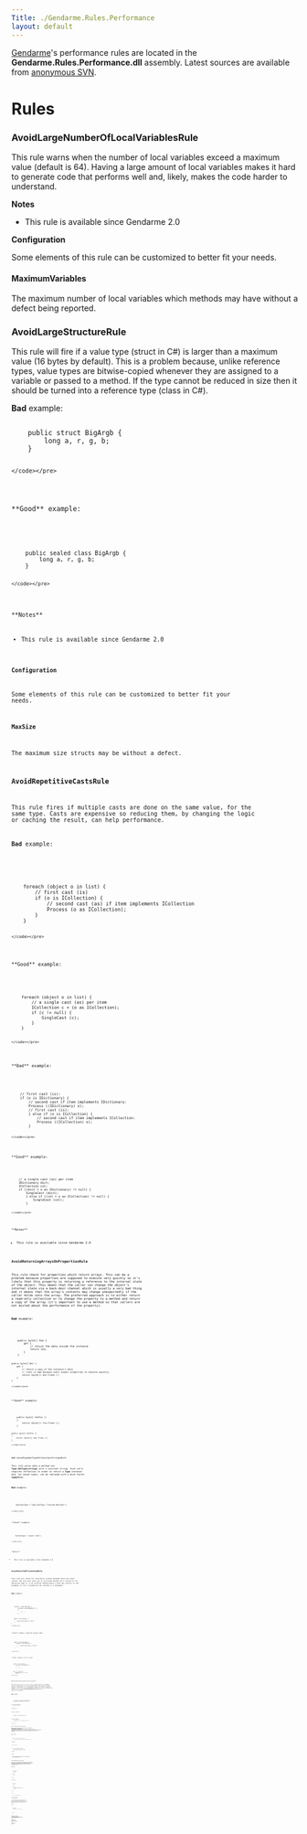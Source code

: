 ```yaml
---
Title: ./Gendarme.Rules.Performance
layout: default
---
```


[Gendarme]({{site.url}}/Gendarme "wikilink")'s performance rules are located in the
**Gendarme.Rules.Performance.dll** assembly. Latest sources are
available from [anonymous
SVN](http://anonsvn.mono-project.com/viewcvs/trunk/mono-tools/gendarme/rules/Gendarme.Rules.Performance/).

Rules
=====

### AvoidLargeNumberOfLocalVariablesRule

This rule warns when the number of local variables exceed a maximum
value (default is 64). Having a large amount of local variables makes it
hard to generate code that performs well and, likely, makes the code
harder to understand.

**Notes**

-   This rule is available since Gendarme 2.0

**Configuration**

Some elements of this rule can be customized to better fit your needs.

#### MaximumVariables

The maximum number of local variables which methods may have without a
defect being reported.

### AvoidLargeStructureRule

This rule will fire if a value type (struct in C\#) is larger than a
maximum value (16 bytes by default). This is a problem because, unlike
reference types, value types are bitwise-copied whenever they are
assigned to a variable or passed to a method. If the type cannot be
reduced in size then it should be turned into a reference type (class in
C\#).

**Bad** example:

<div class="csharp">
    <pre><code>
    public struct BigArgb {
        long a, r, g, b;
    }

    </code></pre>

</div>
**Good** example:

<div class="csharp">
    <pre><code>
    public sealed class BigArgb {
        long a, r, g, b;
    }

    </code></pre>

</div>
**Notes**

-   This rule is available since Gendarme 2.0

**Configuration**

Some elements of this rule can be customized to better fit your needs.

#### MaxSize

The maximum size structs may be without a defect.

### AvoidRepetitiveCastsRule

This rule fires if multiple casts are done on the same value, for the
same type. Casts are expensive so reducing them, by changing the logic
or caching the result, can help performance.

**Bad** example:

<div class="csharp">
    <pre><code>
    foreach (object o in list) {
        // first cast (is)
        if (o is ICollection) {
            // second cast (as) if item implements ICollection
            Process (o as ICollection);
        }
    }

    </code></pre>

</div>
**Good** example:

<div class="csharp">
    <pre><code>
    foreach (object o in list) {
        // a single cast (as) per item
        ICollection c = (o as ICollection);
        if (c != null) {
            SingleCast (c);
        }
    }

    </code></pre>

</div>
**Bad** example:

<div class="csharp">
    <pre><code>
    // first cast (is):
    if (o is IDictionary) {
        // second cast if item implements IDictionary:
        Process ((IDictionary) o);
        // first cast (is):
        } else if (o is ICollection) {
            // second cast if item implements ICollection:
            Process ((ICollection) o);
        }
        
    </code></pre>

</div>
**Good** example:

<div class="csharp">
    <pre><code>
    // a single cast (as) per item
    IDictionary dict;
    ICollection col;
    if ((dict = o as IDictionary) != null) {
        SingleCast (dict);
        } else if ((col = o as ICollection) != null) {
            SingleCast (col);
        }
        
    </code></pre>

</div>
**Notes**

-   This rule is available since Gendarme 2.0

### AvoidReturningArraysOnPropertiesRule

This rule check for properties which return arrays. This can be a
problem because properties are supposed to execute very quickly so it's
likely that this property is returning a reference to the internal state
of the object. This means that the caller can change the object's
internal state via a back-door channel which is usually a very bad thing
and it means that the array's contents may change unexpectedly if the
caller holds onto the array. The preferred approach is to either return
a read-only collection or to change the property to a method and return
a copy of the array (it's important to use a method so that callers are
not misled about the performance of the property).

**Bad** example:

<div class="csharp">
    <pre><code>
    public byte[] Foo {
        get {
            // return the data inside the instance
            return foo;
        }
    }

    public byte[] Bar {
        get {
            // return a copy of the instance's data
            // (this is bad because users expect properties to execute quickly)
            return (byte[]) bar.Clone ();
        }
    }

    </code></pre>

</div>
**Good** example:

<div class="csharp">
    <pre><code>
    public byte[] GetFoo ()
    {
        return (byte[]) foo.Clone ();
    }

    public byte[] GetFoo ()
    {
        return (byte[]) bar.Clone ();
    }

    </code></pre>

</div>
### AvoidTypeGetTypeForConstantStringsRule

This rule warns when a method use **Type.GetType(string)** with a
constant string. Such calls requires reflection in order to return a
**Type** instance and, for known types, can be replaced with a much
faster **typeof(x)**.

**Bad** example:

<div class="csharp">
    <pre><code>
    booleanType = Type.GetType ("System.Boolean");

    </code></pre>

</div>
**Good** example:

<div class="csharp">
    <pre><code>
    booleanType = typeof (bool);

    </code></pre>

</div>
**Notes**

-   This rule is available since Gendarme 2.0

### AvoidUncalledPrivateCodeRule

This rule will check for internally visible methods which are never
called. The rule will warn you if a private method isn't called in its
declaring type or if an internal method doesn't have any callers in the
assembly or isn't invoked by the runtime or a delegate.

**Bad** example:

<div class="csharp">
    <pre><code>
    public class MyClass {
        private void MakeSuff ()
        {
            // ...
        }
        
        public void Method ()
        {
            Console.WriteLine ("Foo");
        }
    }

    </code></pre>

</div>
**Good** example (removing unused code):

<div class="csharp">
    <pre><code>
    public class MyClass {
        public void Method ()
        {
            Console.WriteLine ("Foo");
        }
    }

    </code></pre>

</div>
**Good** example (use the code):

<div class="csharp">
    <pre><code>
    public class MyClass {
        private void MakeSuff ()
        {
            // ...
        }
        
        public void Method ()
        {
            Console.WriteLine ("Foo");
            MakeSuff ();
        }
    }

    </code></pre>

</div>
### AvoidUninstantiatedInternalClassesRule

This rule will fire if a type is only visible within its assembly, can
be instantiated, but is not instantiated. Such types are often leftover
(dead code) or are debugging/testing code and not required. However in
some case the types might by needed, e.g. when accessed thru reflection
or if the **[InternalsVisibleTo]** attribute is used on the assembly.

**Bad** example:

<div class="csharp">
    <pre><code>
    // defined, but never instantiated
    internal class MyInternalClass {
        // ...
    }

    public class MyClass {
        static void Main ()
        {
            // ...
        }
    }

    </code></pre>

</div>
**Good** example:

<div class="csharp">
    <pre><code>
    internal class MyInternalClass {
        // ...
    }

    public class MyClass {
        static void Main ()
        {
            MyInternalClass c = new MyInternalClass ();
            // ...
        }
    }

    </code></pre>

</div>
### AvoidUnneededCallsOnStringRule

This rule detects when some methods, like **Clone()**, **Substring(0)**,
**ToString()** or **ToString(IFormatProvider)**, are being called on a
string instance. Since these calls all return the original string they
don't do anything useful and should be carefully reviewed to see if they
are working as intended and, if they are, the method call can be
removed.

**Bad** example:

<div class="csharp">
    <pre><code>
    public void PrintName (string name)
    {
        Console.WriteLine ("Name: {0}", name.ToString ());
    }

    </code></pre>

</div>
**Good** example:

<div class="csharp">
    <pre><code>
    public void PrintName (string name)
    {
        Console.WriteLine ("Name: {0}", name);
    }

    </code></pre>

</div>
**Notes**

-   Prior to Gendarme 2.0 this rule was more limited and named
    AvoidToStringOnStringsRule

### AvoidUnneededFieldInitializationRule

This rule looks for constructors that assign fields to their default
value (e.g. 0 for an integer, null for an object or a string). Since the
CLR zero initializes all values there is no need, under most
circumstances, to assign default values. Doing so only adds size to
source code and in IL.

**Bad** example:

<div class="csharp">
    <pre><code>
    public class Bad {
        int i;
        string s;
        
        public Bad ()
        {
            i = 0;
            s = null;
        }
    }

    </code></pre>

</div>
**Good** example:

<div class="csharp">
    <pre><code>
    public class Good {
        int i;
        string s;
        
        public Good ()
        {
            // don't assign 'i' since it's already 0
            // but we might prefer to assign a string to String.Empty
            s = String.Empty;
        }
    }

    </code></pre>

</div>
**Notes**

-   This rule is available since Gendarme 2.2

### AvoidUnneededUnboxingRule

This rule checks methods which unbox the same value type multiple times
(i.e. the value is copied from the heap into the stack). Because the
copy is relatively expensive, the code should be rewritten to minimize
unboxes. For example, using a local variable of the right value type
should remove the need for more than one unbox instruction per variable.

**Bad** example:

<div class="csharp">
    <pre><code>
    public struct Message {
        private int msg;
        private IntPtr hwnd, lParam, wParam, IntPtr result;
        
        public override bool Equals (object o)
        {
            bool result = (this.msg == ((Message) o).msg);
            result &= (this.hwnd == ((Message) o).hwnd);
            result &= (this.lParam == ((Message) o).lParam);
            result &= (this.wParam == ((Message) o).wParam);
            result &= (this.result == ((Message) o).result);
            return result;
        }
    }

    </code></pre>

</div>
**Good** example:

<div class="csharp">
    <pre><code>
    public struct Message {
        private int msg;
        private IntPtr hwnd, lParam, wParam, IntPtr result;
        
        public override bool Equals (object o)
        {
            Message msg = (Message) o;
            bool result = (this.msg == msg.msg);
            result &= (this.hwnd == msg.hwnd);
            result &= (this.lParam == msg.lParam);
            result &= (this.wParam == msg.wParam);
            result &= (this.result == msg.result);
            return result;
        }
    }

    </code></pre>

</div>
**Notes**

-   This rule is available since Gendarme 2.0

### AvoidUnsealedConcreteAttributesRule

This rule fires if an attribute is defined which is both concrete (i.e.
not abstract) and unsealed. This is a performance problem because it
means that **System.Attribute.GetCustomAttribute** has to search the
attribute type hierarchy for derived types. To fix this either seal the
type or make it abstract.

**Bad** example:

<div class="csharp">
    <pre><code>
    [AttributeUsage (AttributeTargets.All)]
    public class BadAttribute : Attribute {
    }

    </code></pre>

</div>
**Good** example (sealed):

<div class="csharp">
    <pre><code>
    [AttributeUsage (AttributeTargets.All)]
    public sealed class SealedAttribute : Attribute {
    }

    </code></pre>

</div>
**Good** example (abstract and sealed):

<div class="csharp">
    <pre><code>
    [AttributeUsage (AttributeTargets.All)]
    public abstract class AbstractAttribute : Attribute {
    }

    [AttributeUsage (AttributeTargets.All)]
    public sealed class ConcreteAttribute : AbstractAttribute {
    }

    </code></pre>

</div>
**Notes**

-   Before Gendarme 2.0 this rule was named AvoidUnsealedAttributesRule.

### AvoidUnsealedUninheritedInternalTypeRule

This rule will fire for classes which are internal to the assembly and
have no derived classes, but are not **sealed**. Sealing the type
clarifies the type hierarchy and allows the compiler/JIT to perform
optimizations such as eliding virtual method calls.

**Bad** example:

<div class="csharp">
    <pre><code>
    // this one is correct since MyInheritedStuff inherits from this class
    internal class MyBaseStuff {
    }

    // this one is bad, since no other class inherit from MyConcreteStuff
    internal class MyInheritedStuff : MyBaseStuff {
    }

    </code></pre>

</div>
**Good** example:

<div class="csharp">
    <pre><code>
    // this one is correct since the class is abstract
    internal abstract class MyAbstractStuff {
    }

    // this one is correct since the class is sealed
    internal sealed class MyConcreteStuff : MyAbstractStuff {
    }

    </code></pre>

</div>
**Notes**

-   This rule is available since Gendarme 2.0 and, before 2.2, was named
    AvoidUnsealedUninheritedInternalClassesRule

### AvoidUnusedParametersRule

This rule is used to ensure that all parameters in a method signature
are being used. The rule wont report a defect against the following:

-   Methods that are referenced by a delegate;
-   Methods used as event handlers;
-   Abstract methods;
-   Virtual or overriden methods;
-   External methods (e.g. p/invokes)

**Bad** example:

<div class="csharp">
    <pre><code>
    public void MethodWithUnusedParameters (IEnumerable enumerable, int x)
    {
        foreach (object item in enumerable) {
            Console.WriteLine (item);
        }
    }

    </code></pre>

</div>
**Good** example:

<div class="csharp">
    <pre><code>
    public void MethodWithUsedParameters (IEnumerable enumerable)
    {
        foreach (object item in enumerable) {
            Console.WriteLine (item);
        }
    }

    </code></pre>

</div>
### AvoidUnusedPrivateFieldsRule

This rule checks all private fields inside each type to see if some of
them are not being used. This could be a leftover from debugging or
testing code or a more serious typo where a wrong field is being used.
In any case this makes the type bigger than it needs to be which can
affect performance when a large number of instances exist.

**Bad** example:

<div class="csharp">
    <pre><code>
    public class Bad {
        int level;
        bool b;
        
        public void Indent ()
        {
            level++;
            #if DEBUG
            if (b) Console.WriteLine (level);
            #endif
        }
    }

    </code></pre>

</div>
**Good** example:

<div class="csharp">
    <pre><code>
    public class Good {
        int level;
        #if DEBUG
        bool b;
        #endif
        
        public void Indent ()
        {
            level++;
            #if DEBUG
            if (b) Console.WriteLine (level);
            #endif
        }
    }

    </code></pre>

</div>
### CompareWithEmptyStringEfficientlyRule

This rule will fire if a string is compared to **""** or
**String.Empty**. Instead use a **String.Length** test which should be a
bit faster. Another possibility (with .NET 2.0) is to use the static
**String.IsNullOrEmpty** method. **String.IsNullOrEmpty**.

**Bad** example:

<div class="csharp">
    <pre><code>
    public void SimpleMethod (string myString)
    {
        if (myString.Equals (String.Empty)) {
        }
    }

    </code></pre>

</div>
**Good** example:

<div class="csharp">
    <pre><code>
    public void SimpleMethod (string myString)
    {
        if (myString.Length == 0) {
        }
    }

    </code></pre>

</div>
### ConsiderCustomAccessorsForNonVisibleEventsRule

This rule looks for non-visible events to see if their add/remove
accessors are the default ones. The default, compiler generated,
accessor is marked as synchronized which means that the runtime will
bracket them between **Monitor.Enter** and **Monitor.Exit** calls. This
is the safest approach unless, for non-visible events, you have a
performance bottleneck around the events. In this case you should review
if your code needs the locks or if you can provide an alternative to
them.

**Bad** example:

<div class="csharp">
    <pre><code>
    private event EventHandler<TestEventArgs> TimeCritical;

    </code></pre>

</div>
**Good** example:

<div class="csharp">
    <pre><code>
    static object TimeCriticalEvent = new object ();
    EventHandlerList events = new EventHandlerList ();

    private event EventHandler<TestEventArgs> TimeCritical {
        add {
            events.AddHandler (TimeCriticalEvent, value);
        }
        remove {
            events.AddHandler (TimeCriticalEvent, value);
        }
    }

    </code></pre>

</div>
**Notes**

-   This rule is available since Gendarme 2.0

### DoNotIgnoreMethodResultRule

This rule fires if a method is called that returns a new instance but
that instance is not used. This is a performance problem because it is
wasteful to create and collect objects which are never actually used. It
may also indicate a logic problem. Note that this rule currently only
checks methods within a small number of System types.

**Bad** example:

<div class="csharp">
    <pre><code>
    public void GetName ()
    {
        string name = Console.ReadLine ();
        // This is a bug: strings are (mostly) immutable so Trim leaves
        // name untouched and returns a new string.
        name.Trim ();
        Console.WriteLine ("Name: {0}", name);
    }

    </code></pre>

</div>
**Good** example:

<div class="csharp">
    <pre><code>
    public void GetName ()
    {
        string name = Console.ReadLine ();
        name = name.Trim ();
        Console.WriteLine ("Name: {0}", name);
    }

    </code></pre>

</div>
### ImplementEqualsTypeRule

This rule looks for types that override **Object.Equals(object)** but do
not provide a **Equals(x)** overload using the type. Such an overload
removes the need to cast the object to the correct type. For value types
this also removes the costly boxing operations. Assemblies targeting
.NET 2.0 (and later) should also implement **System.IEquatable<T>**.

**Bad** example:

<div class="csharp">
    <pre><code>
    public class Bad {
        public override bool Equals (object obj)
        {
            return base.Equals (obj);
        }
        
        public override int GetHashCode ()
        {
            return base.GetHashCode ();
        }
    }

    </code></pre>

</div>
**Good** example:

<div class="csharp">
    <pre><code>
    // IEquatable<T> is only available since
    // version 2.0 of the .NET framework
    public class Good : IEquatable<Good> {
        public override bool Equals (object obj)
        {
            return (obj as Good);
        }
        
        public bool Equals (Good other)
        {
            return (other != null);
        }
        
        public override int GetHashCode ()
        {
            return base.GetHashCode ();
        }
    }

    </code></pre>

</div>
**Notes**

-   This rule is available since Gendarme 2.0

### MathMinMaxCandidateRule

This rule checks methods for code which seems to duplicate **Math.Min**
or **Math.Max**. The JIT can inline these methods and generate better
code for, at least some types, than it can for a custom inline
implementation.

**Bad** example:

<div class="csharp">
    <pre><code>
    int max = (a > b) ? a : b;

    </code></pre>

</div>
**Good** example:

<div class="csharp">
    <pre><code>
    int max = Math.Max (a, b);

    </code></pre>

</div>
**Notes**

-   This rule is available since Gendarme 2.0

### OverrideValueTypeDefaultsRule

This rule checks all value types, except enumerations, to see if they
use the default implementation of **Equals(object)** and
**GetHashCode()** methods. While **ValueType** implementations work for
any value type they do so at the expense of performance (the default
implementation uses reflection to access fields). You can easily
override both methods with much faster code since you know all
meaningful fields inside your structure. At the same time you should
also provide, if your language allows it, operator overloads for
equality (**op\_Equality**, **==**) and inequality (**op\_Inequality**,
**!=**).

**Bad** example:

<div class="csharp">
    <pre><code>
    public struct Coord {
        int X, Y, Z;
    }

    </code></pre>

</div>
**Good** example:

<div class="csharp">
    <pre><code>
    public struct Coord {
        int X, Y, Z;
        
        public override bool Equals (object obj)
        {
            if (obj == null) {
                return false;
            }
            Coord c = (Coord)obj;
            return ((X == c.X) && (Y == c.Y) && (Z == c.Z));
        }
        
        public override int GetHashCode ()
        {
            return X ^ Y ^ Z;
        }
        
        public static bool operator == (Coord left, Coord right)
        {
            return left.Equals (right);
        }
        
        public static bool operator != (Coord left, Coord right)
        {
            return !left.Equals (right);
        }
    }

    </code></pre>

</div>
**Notes**

-   This rule is available since Gendarme 2.0

### PreferCharOverloadRule

This rule looks for calls to **String** methods that use
<b>String</b>parameters when a **Char** parameter could have been used.
Using the **Char** overload is preferred because it will be faster.
Note, however, that this may result in subtly different behavior on
versions of .NET before 4.0: the string overloads do a culture based
comparison using **CultureInfo.CurrentCulture** and the char methods do
an ordinal comparison (a simple compare of the character values). This
can result in a change of behavior (for example the two can produce
different results when precomposed characters are used). If this is
important it is best to use an overload that allows StringComparison or
CultureInfo to be explicitly specified see
[1](http://msdn.microsoft.com/en-us/library/ms973919.aspx#stringsinnet20_topic4)
for more details. With .NET 4.0 **String**'s behavior will change and
the various methods will be made more consistent. In particular the
comparison methods will be changed so that they all default to doing an
ordinal comparison.

**Bad** example:

<div class="csharp">
    <pre><code>
    if (s.IndexOf (":") == -1) {
        Console.WriteLine ("no separator found");
    }

    </code></pre>

</div>
**Good** example:

<div class="csharp">
    <pre><code>
    if (s.IndexOf (':') == -1) {
        Console.WriteLine ("no separator found");
    }

    </code></pre>

</div>
**Notes**

-   This rule is available since Gendarme 2.4

### PreferLiteralOverInitOnlyFieldsRule

This rule looks for **InitOnly** fields (**readonly** in C\#) that could
be turned into **Literal** (**const** in C\#) because their value is
known at compile time. **Literal** fields don't need to be initialized
(i.e. they don't force the compiler to add a static constructor to the
type) resulting in less code and the value (not a reference to the
field) will be directly used in the IL (which is OK if the field has
internal visibility, but is often problematic if the field is visible
outside the assembly).

**Bad** example:

<div class="csharp">
    <pre><code>
    public class ClassWithReadOnly {
        static readonly int One = 1;
    }

    </code></pre>

</div>
**Good** example:

<div class="csharp">
    <pre><code>
    public class ClassWithConst
    {
        const int One = 1;
    }

    </code></pre>

</div>
**Notes**

-   This rule is available since Gendarme 2.2

### RemoveUnneededFinalizerRule

This rule looks for types that have an empty finalizer (a.k.a.
destructor in C\# or **Finalize** method). Finalizers that simply set
fields to null are considered to be empty because this does not help the
garbage collection. You should remove the empty finalizer to alleviate
pressure on the garbage collector and finalizer thread.

**Bad** example (empty):

<div class="csharp">
    <pre><code>
    class Bad {
        ~Bad ()
        {
        }
    }

    </code></pre>

</div>
**Bad** example (only nulls fields):

<div class="csharp">
    <pre><code>
    class Bad {
        object o;
        
        ~Bad ()
        {
            o = null;
        }
    }

    </code></pre>

</div>
**Good** example:

<div class="csharp">
    <pre><code>
    class Good {
        object o;
    }

    </code></pre>

</div>
**Notes**

-   Prior to Gendarme 2.2 this rule was named EmptyDestructorRule

### RemoveUnusedLocalVariablesRule

This rule looks for unused local variables inside methods. This can
leads to larger code (IL) size and longer JIT time, but note that some
optimizing compilers can remove the locals so they won't be reported
even if you can still see them in the source code. This could also be a
typo in the source were a value is assigned to the wrong variable.

**Bad** example:

<div class="csharp">
    <pre><code>
    bool DualCheck ()
    {
        bool b1 = true;
        bool b2 = CheckDetails ();
        if (b2) {
            // typo: a find-replace changed b1 into b2
            b2 = CheckMoreDetails ();
        }
        return b2 && b2;
    }

    </code></pre>

</div>
**Good** example:

<div class="csharp">
    <pre><code>
    bool DualCheck ()
    {
        bool b1 = true;
        bool b2 = CheckDetails ();
        if (b2) {
            b1 = CheckMoreDetails ();
        }
        return b1 && b2;
    }

    </code></pre>

</div>
**Notes**

-   This rule is available since Gendarme 2.0

### ReviewLinqMethodRule

Linq extension methods operate on sequences of values so they generally
have linear time complexity. However you may be able to achieve better
than linear time performance if you use a less general method or take
advantage of a method provided by an
**Sytem.Collections.Generic.IEnumerable<T>** subclass.

**Bad** example:

<div class="csharp">
    <pre><code>
    public string FirstOrMissing (IEnumerable<string> sequence, string missing)
    {
        // Count () is O(n)
        if (sequence.Count () > 0) {
            return sequence.First ();
        }
        return missing;
    }

    public void Append (List<string> lines, string line)
    {
        // Last () is O(n)
        if (lines.Count == 0 || lines.Last () != line) {
            lines.Add (line);
        }
    }

    </code></pre>

</div>
**Good** example:

<div class="csharp">
    <pre><code>
    public string FirstOrMissing (IEnumerable<string> sequence, string missing)
    {
        // We don't need an exact count so we can use the O(1) Any () method.
        if (sequence.Any ()) {
            return sequence.First ();
        }
        return missing;
    }

    public void Append (List<string> lines, string line)
    {
        // Lines is a List so we can use the O(1) subscript operator instead of
        // the Last () method.
        if (lines.Count == 0 || lines [lines.Count - 1] != line) {
            lines.Add (line);
        }
    }

    </code></pre>

</div>
**Notes**

-   This rule is available since Gendarme 2.6

### UseIsOperatorRule

This rule looks for complex cast operations (e.g. a **as**with a
**null** check) that can be simplified using the **is** operator (C\#
syntax). Note: in some case a compiler, like [g]mcs, can optimize the
code and generate IL identical to a **is** operator. In this case the
rule will not report an error even if you could see one while looking
the at source code.

**Bad** example:

<div class="csharp">
    <pre><code>
    bool is_my_type = (my_instance as MyType) != null;

    </code></pre>

</div>
**Good** example:

<div class="csharp">
    <pre><code>
    bool is_my_type = (my_instance is MyType);

    </code></pre>

</div>
**Notes**

-   This rule is available since Gendarme 2.0

### UseStringEmptyRule

This rule checks for methods that are using the literal **""** instead
of the **String.Empty** field. You'll get slighly better performance by
using **String.Empty**. Note that in some cases, e.g. in a
**switch/case** statement, you cannot use a field, so **""** must be
used instead of **String.Empty**.

**Bad** example:

<div class="csharp">
    <pre><code>
    string s = "";

    </code></pre>

</div>
**Good** example:

<div class="csharp">
    <pre><code>
    string s = String.Empty;

    </code></pre>

</div>
### UseSuppressFinalizeOnIDisposableTypeWithFinalizerRule

This rule will fire if a type implements **System.IDisposable** and has
a finalizer (called a destructor in C\#), but the Dispose method does
not call **System.GC.SuppressFinalize**. Failing to do this should not
cause properly written code to fail, but it does place a non-trivial
amount of extra pressure on the garbage collector and on the finalizer
thread.

**Bad** example:

<div class="csharp">
    <pre><code>
    class BadClass : IDisposable {
        ~BadClass ()
        {
            Dispose (false);
        }
        
        public void Dispose ()
        {
            // GC.SuppressFinalize is missing so the finalizer will be called
            // which puts needless extra pressure on the garbage collector.
            Dispose (true);
        }
        
        private void Dispose (bool disposing)
        {
            if (ptr != IntPtr.Zero) {
                Free (ptr);
                ptr = IntPtr.Zero;
            }
        }
        
        [DllImport ("somelib")]
        private static extern void Free (IntPtr ptr);
        
        private IntPtr ptr;
    }

    </code></pre>

</div>
**Good** example:

<div class="csharp">
    <pre><code>
    class GoodClass : IDisposable {
        ~GoodClass ()
        {
            Dispose (false);
        }
        
        public void Dispose ()
        {
            Dispose (true);
            GC.SuppressFinalize (this);
        }
        
        private void Dispose (bool disposing)
        {
            if (ptr != IntPtr.Zero) {
                Free (ptr);
                ptr = IntPtr.Zero;
            }
        }
        
        [DllImport ("somelib")]
        private static extern void Free (IntPtr ptr);
        
        private IntPtr ptr;
    }

    </code></pre>

</div>
**Notes**

-   Prior to Gendarme 2.2 this rule was named
    IDisposableWithDestructorWithoutSuppressFinalizeRule

### UseTypeEmptyTypesRule

This rule fires if a zero length array of **System.Type** is created.
This value is so often required by the framework API that the
**System.Type** includes an **EmptyTypes** field. Using this field
avoids the memory allocation (and GC tracking) of your own array.

**Bad** example:

<div class="csharp">
    <pre><code>
    ConstructorInfo ci = type.GetConstructor (new Type[0]);

    </code></pre>

</div>
**Good** example:

<div class="csharp">
    <pre><code>
    ConstructorInfo ci = type.GetConstructor (Type.EmptyTypes);

    </code></pre>

</div>
**Notes**

-   This rule is available since Gendarme 2.0

Feedback
========

Please report any documentation errors, typos or suggestions to the
[Gendarme Google Group](http://groups.google.com/group/gendarme).
Thanks!

<Category:Gendarme>
